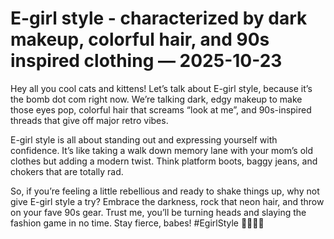 # E-girl style - characterized by dark makeup, colorful hair, and 90s inspired clothing — 2025-10-23

Hey all you cool cats and kittens! Let’s talk about E-girl style, because it’s the bomb dot com right now. We’re talking dark, edgy makeup to make those eyes pop, colorful hair that screams “look at me”, and 90s-inspired threads that give off major retro vibes.

E-girl style is all about standing out and expressing yourself with confidence. It’s like taking a walk down memory lane with your mom’s old clothes but adding a modern twist. Think platform boots, baggy jeans, and chokers that are totally rad.

So, if you’re feeling a little rebellious and ready to shake things up, why not give E-girl style a try? Embrace the darkness, rock that neon hair, and throw on your fave 90s gear. Trust me, you’ll be turning heads and slaying the fashion game in no time. Stay fierce, babes! #EgirlStyle 💁‍♀️🖤✨